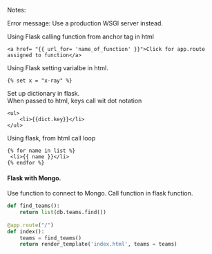 Notes:

Error message:
Use a production WSGI server instead.



Using Flask calling function from anchor tag in html

```
<a href= "{{ url_for= 'name_of_function' }}">Click for app.route assigned to function</a>
```

Using Flask setting varialbe in html.  
```
{% set x = "x-ray" %}
```

Set up dictionary in flask.  
When passed to html, keys call wit dot notation
```
<ul>
	<li>{{dict.key}}</li>
</ul>
```

Using flask, from html call loop
```
{% for name in list %}  
 <li>{{ name }}</li>  
{% endfor %}
```

#### Flask with Mongo.  
Use function to connect to Mongo. Call function in flask function.

```python
def find_teams():
	return list(db.teams.find())
	
@app.route("/")
def index():
	teams = find_teams()
	return render_template('index.html', teams = teams)
```
